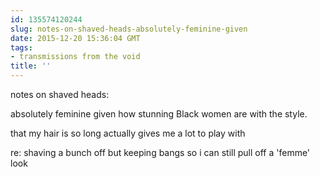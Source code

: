 ```yaml
---
id: 135574120244
slug: notes-on-shaved-heads-absolutely-feminine-given
date: 2015-12-20 15:36:04 GMT
tags:
- transmissions from the void
title: ''
---
```


notes on shaved heads:

absolutely feminine given how stunning Black women are with the style.

that my hair is so long actually gives me a lot to play with

re: shaving a bunch off but keeping bangs so i can still pull off a 'femme' look